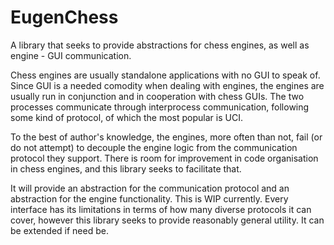 # EugenChess
A library that seeks to provide abstractions for chess engines, as well as engine - GUI communication.

Chess engines are usually standalone applications with no GUI to speak of. Since GUI is a needed comodity when dealing with engines, the engines are usually run in conjunction and in cooperation with chess GUIs. The two processes communicate through interprocess communication, following some kind of protocol, of which the most popular is UCI.

To the best of author's knowledge, the engines, more often than not, fail (or do not attempt) to decouple the engine logic from the communication protocol they support. There is room for improvement in code organisation in chess engines, and this library seeks to facilitate that.

It will provide an abstraction for the communication protocol and an abstraction for the engine functionality. This is WIP currently.
Every interface has its limitations in terms of how many diverse protocols it can cover, however this library seeks to provide reasonably general utility. It can be extended if need be.
